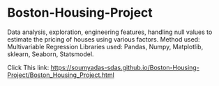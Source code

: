 # Boston-Housing-Project

Data analysis, exploration, engineering features, handling null values to estimate the pricing of houses using various factors. 
Method used: Multivariable Regression
Libraries used: Pandas, Numpy, Matplotlib, sklearn, Seaborn, Statsmodel.


Click This link: https://soumyadas-sdas.github.io/Boston-Housing-Project/Boston_Housing_Project.html
